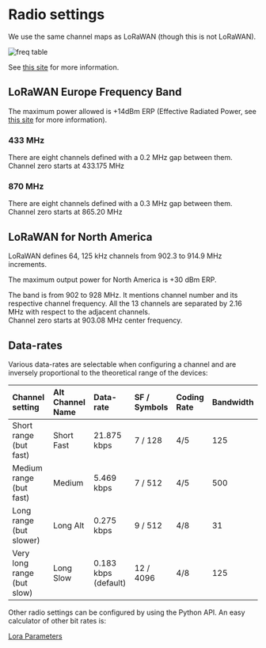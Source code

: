 # Radio settings

We use the same channel maps as LoRaWAN (though this is not LoRaWAN).

![freq table](/images/LoRa-Frequency-Bands.jpg)

See [this site](https://www.rfwireless-world.com/Tutorials/LoRa-channels-list.html) for more information.

## LoRaWAN Europe Frequency Band

The maximum power allowed is +14dBm ERP (Effective Radiated Power, see [this site](https://en.wikipedia.org/wiki/Effective_radiated_power) for more information).

### 433 MHz

There are eight channels defined with a 0.2 MHz gap between them.
Channel zero starts at 433.175 MHz

### 870 MHz

There are eight channels defined with a 0.3 MHz gap between them.
Channel zero starts at 865.20 MHz

## LoRaWAN for North America

LoRaWAN defines 64, 125 kHz channels from 902.3 to 914.9 MHz increments.

The maximum output power for North America is +30 dBm ERP.

The band is from 902 to 928 MHz. It mentions channel number and its respective channel frequency. All the 13 channels are separated by 2.16 MHz with respect to the adjacent channels.  
Channel zero starts at 903.08 MHz center frequency.

## Data-rates

Various data-rates are selectable when configuring a channel and are inversely proportional to the theoretical range of the devices:  

| Channel setting            | Alt Channel Name | Data-rate            | SF / Symbols | Coding Rate | Bandwidth |
|:---------------------------|:-----------------|:---------------------|:-------------|:------------|:----------|
| Short range (but fast)     | Short Fast       | 21.875 kbps          | 7 / 128      | 4/5         | 125       |
| Medium range (but fast)    | Medium           | 5.469 kbps           | 7 / 512      | 4/5         | 500       |
| Long range (but slower)    | Long Alt         | 0.275 kbps           | 9 / 512      | 4/8         | 31        |
| Very long range (but slow) | Long Slow        | 0.183 kbps (default) | 12 / 4096    | 4/8         | 125       |

Other radio settings can be configured by using the Python API. An easy calculator of other bit rates is:

[Lora Parameters](https://unsigned.io/understanding-lora-parameters/)


